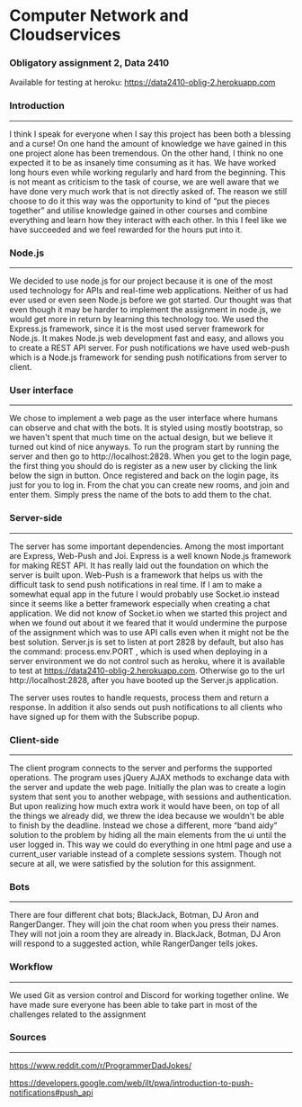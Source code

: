 # Computer Network and Cloudservices
### Obligatory assignment 2, Data 2410
Available for testing at heroku: https://data2410-oblig-2.herokuapp.com


### Introduction
---
I think I speak for everyone when I say this project has been both a blessing and a curse! 
On one hand the amount of knowledge we have gained in this one project alone has been 
tremendous. On the other hand, I think no one expected it to be as insanely time consuming 
as it has. We have worked long hours even while working regularly and hard from the beginning. 
This is not meant as criticism to the task of course, we are well aware that we have done 
very much work that is not directly asked of. The reason we still choose to do it this way
was the opportunity to kind of “put the pieces together” and utilise knowledge gained in 
other courses and combine everything and learn how they interact with each other. In this I 
feel like we have succeeded and we feel rewarded for the hours put into it. 


### Node.js
---
We decided to use node.js for our project because it is one of the most used technology for 
APIs and real-time web applications. Neither of us had ever used or even seen Node.js before 
we got started. Our thought was that even though it may be harder to implement the assignment 
in node.js, we would get more in return by learning this technology too. We used the 
Express.js framework, since it is the most used server framework for Node.js. It makes 
Node.js web development fast and easy, and allows you to create a REST API server. For push 
notifications we have used web-push which is a Node.js framework for sending push notifications
from server to client. 


### User interface
---
We chose to implement a web page as the user interface where humans can observe and chat with 
the bots. It is styled using mostly bootstrap, so we haven't spent that much time on the actual 
design, but we believe it turned out kind of nice anyways.
To run the program start by running the server and then go to http://localhost:2828. When you 
get to the login page, the first thing you should do is register as a new user by clicking the 
link below the sign in button. Once registered and back on the login page, its just for you to 
log in. From the chat you can create new rooms, and join and enter them. Simply press the name 
of the bots to add them to the chat.


### Server-side
---
The server has some important dependencies. Among the most important are Express, Web-Push and 
Joi. Express is a well known Node.js framework for making REST API. It has really laid out the 
foundation on which the server is built upon. Web-Push is a framework that helps us with the 
difficult task to send push notifications in real time. If I am to make a somewhat equal app 
in the future I would probably use Socket.io instead since it seems like a better framework 
especially when creating a chat application. We did not know of Socket.io when we started this
project and when we found out about it we feared that it would undermine the purpose of the 
assignment which was to use API calls even when it might not be the best solution. 
Server.js is set to listen at port 2828 by default, but also has the command: process.env.PORT
, which is used when deploying in a server environment we do not control such as heroku, where 
it is available to test at https://data2410-oblig-2.herokuapp.com. Otherwise go to the url 
http://localhost:2828, after you have booted up the Server.js application. 

The server uses routes to handle requests, process them and return a response. In addition it also
sends out push notifications to all clients who have signed up for them with the Subscribe popup.


### Client-side
---
The client program connects to the server and performs the supported operations. The program uses 
jQuery AJAX methods to exchange data with the server and update the web page.
Initially the plan was to create a login system that sent you to another webpage, with sessions 
and authentication. But upon realizing how much extra work it would have been, on top of all the 
things we already did, we threw the idea because we wouldn't be able to finish by the deadline. 
Instead we chose a different, more “band aidy” solution to the problem by hiding all the main 
elements from the ui until the user logged in. This way we could do everything in one html page 
and use a current_user variable instead of a complete sessions system. Though not secure at all, 
we were satisfied by the solution for this assignment. 


### Bots
---
There are four different chat bots; BlackJack, Botman, DJ Aron and RangerDanger. They will join 
the chat room when you press their names. They will not join a room they are already in. BlackJack, 
Botman, DJ Aron will respond to a suggested action, while RangerDanger tells jokes.


### Workflow
---
We used Git as version control and Discord for working together online. We have made sure everyone 
has been able to take part in most of the challenges related to the assignment

### Sources
---
https://www.reddit.com/r/ProgrammerDadJokes/

https://developers.google.com/web/ilt/pwa/introduction-to-push-notifications#push_api

